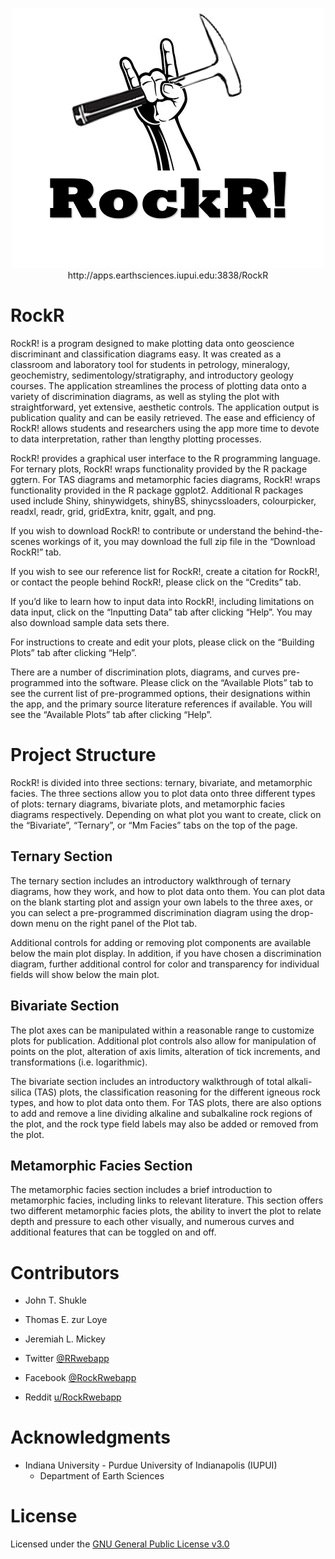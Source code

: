 <p align="center">
  <img src="www/Figs/RockR.png">
  <br>
  http://apps.earthsciences.iupui.edu:3838/RockR
</p>

# RockR

RockR! is a program designed to make plotting data onto geoscience discriminant and classification diagrams easy. It was created as a classroom and laboratory tool for students in petrology, mineralogy, geochemistry, sedimentology/stratigraphy, and introductory geology courses. The application streamlines the process of plotting data onto a variety of discrimination diagrams, as well as styling the plot with straightforward, yet extensive, aesthetic controls. The application output is publication quality and can be easily retrieved. The ease and efficiency of RockR! allows students and researchers using the app more time to devote to data interpretation, rather than lengthy plotting processes.

RockR! provides a graphical user interface to the R programming language. For ternary plots, RockR! wraps functionality provided by the R package ggtern. For TAS diagrams and metamorphic facies diagrams, RockR! wraps functionality provided in the R package ggplot2. Additional R packages used include Shiny, shinywidgets, shinyBS, shinycssloaders, colourpicker, readxl, readr, grid, gridExtra, knitr, ggalt, and png.

If you wish to download RockR! to contribute or understand the behind-the-scenes workings of it, you may download the full zip file in the “Download RockR!” tab.

If you wish to see our reference list for RockR!, create a citation for RockR!, or contact the people behind RockR!, please click on the “Credits” tab.

If you’d like to learn how to input data into RockR!, including limitations on data input, click on the “Inputting Data” tab after clicking “Help”. You may also download sample data sets there.

For instructions to create and edit your plots, please click on the “Building Plots” tab after clicking “Help”.

There are a number of discrimination plots, diagrams, and curves pre-programmed into the software. Please click on the “Available Plots” tab to see the current list of pre-programmed options, their designations within the app, and the primary source literature references if available. You will see the “Available Plots” tab after clicking “Help”.

# Project Structure

RockR! is divided into three sections: ternary, bivariate, and metamorphic facies. The three sections allow you to plot data onto three different types of plots: ternary diagrams, bivariate plots, and metamorphic facies diagrams respectively. Depending on what plot you want to create, click on the “Bivariate”, “Ternary”, or “Mm Facies” tabs on the top of the page.

## Ternary Section
The ternary section includes an introductory walkthrough of ternary diagrams, how they work, and how to plot data onto them. You can plot data on the blank starting plot and assign your own labels to the three axes, or you can select a pre-programmed discrimination diagram using the drop-down menu on the right panel of the Plot tab.

Additional controls for adding or removing plot components are available below the main plot display. In addition, if you have chosen a discrimination diagram, further additional control for color and transparency for individual fields will show below the main plot.

## Bivariate Section
The plot axes can be manipulated within a reasonable range to customize plots for publication. Additional plot controls also allow for manipulation of points on the plot, alteration of axis limits, alteration of tick increments, and transformations (i.e. logarithmic).

The bivariate section includes an introductory walkthrough of total alkali-silica (TAS) plots, the classification reasoning for the different igneous rock types, and how to plot data onto them. For TAS plots, there are also options to add and remove a line dividing alkaline and subalkaline rock regions of the plot, and the rock type field labels may also be added or removed from the plot.

## Metamorphic Facies Section
The metamorphic facies section includes a brief introduction to metamorphic facies, including links to relevant literature. This section offers two different metamorphic facies plots, the ability to invert the plot to relate depth and pressure to each other visually, and numerous curves and additional features that can be toggled on and off.

# Contributors
- John T. Shukle
- Thomas E. zur Loye
- Jeremiah L. Mickey

- Twitter [@RRwebapp](https://twitter.com/RRwebapp)
- Facebook [@RockRwebapp](https://www.facebook.com/RockRwebapp/?eid=ARAR3piAw1ZiSVQWLZzVOEJa47Zn11XKpC8WY8s0Izli2wTlSi7mFzaOVdEIAg1y8UJYtcJ_XKD2jIs)
- Reddit [u/RockRwebapp](https://www.reddit.com/user/RockRwebapp/)

# Acknowledgments
- Indiana University - Purdue University of Indianapolis (IUPUI)
   - Department of Earth Sciences

# License
Licensed under the [GNU General Public License v3.0](https://github.com/jshukle/RockR/blob/master/LICENSE)
